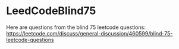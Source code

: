 # LeedCodeBlind75
Here are questions from the blind 75 leetcode questions: https://leetcode.com/discuss/general-discussion/460599/blind-75-leetcode-questions
